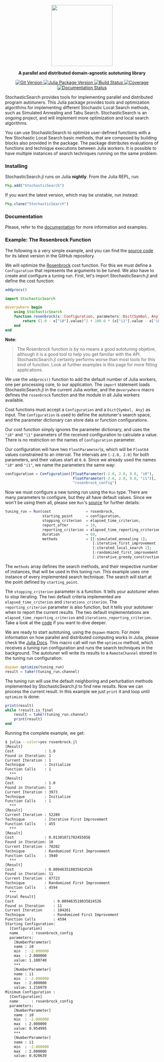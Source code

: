 [build-status-img]: https://travis-ci.org/phrb/StochasticSearch.jl.svg?branch=master
[cov-status-img]: https://coveralls.io/repos/phrb/StochasticSearch.jl/badge.svg?branch=master
[git-version-img]: https://badge.fury.io/gh/phrb%2FStochasticSearch.jl.svg
[docs-status-img]: https://readthedocs.org/projects/stochasticsearchjl/badge/?version=latest
[julia-version-img]: http://pkg.julialang.org/badges/StochasticSearch_0.6.svg

[build-status-url]: https://travis-ci.org/phrb/StochasticSearch.jl
[cov-status-url]: https://coveralls.io/r/phrb/StochasticSearch.jl?branch=master
[git-version-url]: https://badge.fury.io/gh/phrb%2FStochasticSearch.jl
[docs-status-url]: http://stochasticsearchjl.readthedocs.org/en/latest/?badge=latest
[julia-version-url]: http://pkg.julialang.org/?pkg=StochasticSearch

<p align="center">
    <img src="https://github.com/phrb/StochasticSearch.jl/blob/master/img/logo.svg"
         height="200">
</p>
<p align="center"><strong>A parallel and distributed domain-agnostic autotuning library</strong></p>
<p align="center">
    <a href="https://badge.fury.io/gh/phrb%2FStochasticSearch.jl">
        <img src="https://badge.fury.io/gh/phrb%2FStochasticSearch.jl.svg"
             alt="Git Version">
    </a>
    <a href="http://pkg.julialang.org/?pkg=StochasticSearch">
        <img src="http://pkg.julialang.org/badges/StochasticSearch_0.6.svg"
             alt="Julia Package Version">
    </a>
    <a href="https://travis-ci.org/phrb/StochasticSearch.jl">
        <img src="https://travis-ci.org/phrb/StochasticSearch.jl.svg"
             alt="Build Status">
    </a>
    <a href="https://coveralls.io/r/phrb/StochasticSearch.jl">
        <img src="https://coveralls.io/repos/phrb/StochasticSearch.jl/badge.svg"
             alt="Coverage">
    </a>
    <a href="http://stochasticsearchjl.readthedocs.org/en/latest/?badge=latest">
        <img src="https://readthedocs.org/projects/stochasticsearchjl/badge/?version=latest"
             alt="Documentation Status">
    </a>
</p>

StochasticSearch provides tools for implementing parallel and distributed
program autotuners.  This Julia package provides tools and optimization
algorithms for implementing different Stochastic Local Search methods, such as
Simulated Annealing and Tabu Search. StochasticSearch is an ongoing project,
and will implement more optimization and local search algorithms.

You can use StochasticSearch to optimize user-defined functions with a few
Stochastic Local Search basic methods, that are composed by building blocks
also provided in the package. The package distributes evaluations of functions
and technique executions between Julia workers. It is possible to have multiple
instances of search techniques running on the same problem.

### Installing

StochasticSearch.jl runs on Julia **nightly**. From the Julia REPL, run:

```jl
Pkg.add("StochasticSearch")
```

If you want the latest version, which may be unstable, run instead:

```jl
Pkg.clone("StochasticSearch")
```

### Documentation

Please, refer to the
[documentation](http://stochasticsearchjl.readthedocs.org/) for more
information and examples.

### Example: The Rosenbrock Function

The following is a very simple example, and you can find the [source
code](https://github.com/phrb/StochasticSearch.jl/blob/master/examples/rosenbrock/rosenbrock.jl)
for its latest version in the GitHub repository.

We will optimize the
[Rosenbrock](http://en.wikipedia.org/wiki/Rosenbrock_function) cost function.
For this we must define a `Configuration` that represents the arguments to be
tuned. We also have to create and configure a tuning run. First, let's import
StochasticSearch.jl and define the cost function:

``` julia
addprocs()

import StochasticSearch

@everywhere begin
    using StochasticSearch
    function rosenbrock(x::Configuration, parameters::Dict{Symbol, Any})
        return (1.0 - x["i0"].value)^2 + 100.0 * (x["i1"].value - x["i0"].value^2)^2
    end
end
```    
**Note**:

>The Rosenbrock function is by no means a good autotuning objetive, although
>it is a good tool to help you get familiar with the API.
>StochasticSearch.jl certainly performs worse than most tools for this kind
>of function.  Look at further examples is this page for more fitting
>applications.

We use the `addprocs()` function to add the default number of Julia workers,
one per processing core, to our application. The `import` statement loads
StochasticSearch.jl in the current Julia worker, and the `@everywhere` macro defines
the `rosenbrock` function and the module in all Julia workers available.

Cost functions must accept a `Configuration` and a `Dict{Symbol, Any}` as
input. The `Configuration` is used to define the autotuner's search space,
and the parameter dictionary can store data or function configurations.

Our cost function simply ignores the parameter dictionary, and uses the
`"i0"` and `"i1"` parameters of the received configuration to calculate a
value. There is no restriction on the names of `Configuration` parameter.

Our configuration will have two `FloatParameter`\s, which will be `Float64`
values constrained to an interval. The intervals are `[-2.0, 2.0]` for both
parameters, and their values start at `0.0`. Since we already used the names
`"i0"` and `"i1"`, we name the parameters the same way:

``` julia
configuration = Configuration([FloatParameter(-2.0, 2.0, 0.0, "i0"),
                               FloatParameter(-2.0, 2.0, 0.0, "i1")],
                               "rosenbrock_config")
```

Now we must configure a new tuning run using the `Run` type. There are many
parameters to configure, but they all have default values. Since we won't be
using them all, please see `Run`'s
[source](https://github.com/phrb/StochasticSearch.jl/blob/master/src/core/run.jl)
for further details:

``` julia
tuning_run = Run(cost                = rosenbrock,
                 starting_point      = configuration,
                 stopping_criterion  = elapsed_time_criterion,
                 report_after        = 10,
                 reporting_criterion = elapsed_time_reporting_criterion,
                 duration            = 60,
                 methods             = [[:simulated_annealing 1];
                                        [:iterative_first_improvement 1];
                                        [:iterated_local_search 1];
                                        [:randomized_first_improvement 1];
                                        [:iterative_greedy_construction 1];])
```

The `methods` array defines the search methods, and their respective number of
instances, that will be used in this tuning run. This example uses one instance
of every implemented search technique. The search will start at the point
defined by `starting_point`.

The `stopping_criterion` parameter is a function. It tells your autotuner when
to stop iterating. The two default criteria implemented are
`elapsed_time_criterion` and `iterations_criterion`.  The `reporting_criterion`
parameter is also function, but it tells your autotuner when to report the
current results. The two default implementations are
`elapsed_time_reporting_criterion` and `iterations_reporting_criterion`.  Take
a look at the
[code](https://github.com/phrb/StochasticSearch.jl/tree/master/src/core/search/tools)
if you want to dive deeper.

We are ready to start autotuning, using the `@spawn` macro. For more
information on how parallel and distributed computing works in Julia, please
check the [Julia Docs](http://docs.julialang.org/en/latest).  This macro call
will run the `optimize` method, which receives a tuning run configuration and
runs the search techniques in the background. The autotuner will write its
results to a `RemoteChannel` stored in the tuning run configuration:

``` julia
@spawn optimize(tuning_run)
result = take!(tuning_run.channel)
```

The tuning run will use the default neighboring and perturbation methods
implemented by StochasticSearch.jl to find new results. Now we can process the
current result. In this example we just `print` it and loop until `optimize` is
done:

``` julia
print(result)
while !result.is_final
    result = take!(tuning_run.channel)
    print(result)
end
```

Running the complete example, we get:

``` bash
$ julia --color=yes rosenbrock.jl
[Result]
Cost              : 1.0
Found in Iteration: 1
Current Iteration : 1
Technique         : Initialize
Function Calls    : 1
  ***
[Result]
Cost              : 1.0
Found in Iteration: 1
Current Iteration : 3973
Technique         : Initialize
Function Calls    : 1
  ***
[Result]
Current Iteration : 52289
Technique         : Iterative First Improvement
Function Calls    : 455
  ***
[Result]
Cost              : 0.01301071782455056
Found in Iteration: 10
Current Iteration : 70282
Technique         : Randomized First Improvement
Function Calls    : 3940
  ***
[Result]
Cost              : 0.009463518035824526
Found in Iteration: 11
Current Iteration : 87723
Technique         : Randomized First Improvement
Function Calls    : 4594
  ***
[Final Result]
Cost                  : 0.009463518035824526
Found in Iteration    : 11
Current Iteration     : 104261
Technique             : Randomized First Improvement
Function Calls        : 4594
Starting Configuration:
  [Configuration]
  name      : rosenbrock_config
  parameters:
    [NumberParameter]
    name : i0
    min  : -2.000000
    max  : 2.000000
    value: 1.100740
    ***
    [NumberParameter]
    name : i1
    min  : -2.000000
    max  : 2.000000
    value: 1.216979
Minimum Configuration :
  [Configuration]
  name      : rosenbrock_config
  parameters:
    [NumberParameter]
    name : i0
    min  : -2.000000
    max  : 2.000000
    value: 0.954995
    ***
    [NumberParameter]
    name : i1
    min  : -2.000000
    max  : 2.000000
    value: 0.920639
```
